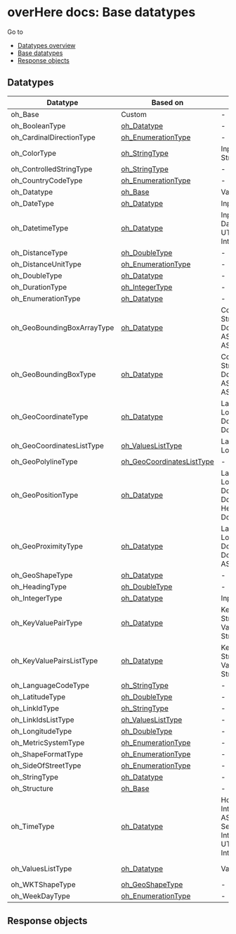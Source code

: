 # overHere docs:  Base datatypes

Go to

- [Datatypes overview](datatypes.md "Datatypes overview")
- [Base datatypes](#datatypes "Base datatypes")
- [Response objects](#response "Response objects")

<a name="datatypes"/>

## Datatypes


|  Datatype | Based on | Set | Get |
| ------------ | ------------ | ------------ | ------------ |
| <a name="oh_Base"/>oh_Base | Custom | - | - |
| <a name="oh_BooleanType"/>oh_BooleanType | [oh_Datatype](#oh_Datatype "oh_Datatype") | - | - |
| <a name="oh_CardinalDirectionType"/>oh_CardinalDirectionType | [oh_EnumerationType](#oh_EnumerationType "oh_EnumerationType") | - | - |
| <a name="oh_ColorType"/>oh_ColorType | [oh_StringType](#oh_StringType "oh_StringType") | Input AS StringOrNumber | - |
| <a name="oh_ControlledStringType"/>oh_ControlledStringType | [oh_StringType](#oh_StringType "oh_StringType") | - | - |
| <a name="oh_CountryCodeType"/>oh_CountryCodeType | [oh_EnumerationType](#oh_EnumerationType "oh_EnumerationType") | - | - |
| <a name="oh_Datatype"/>oh_Datatype | [oh_Base](#oh_Base "oh_Base") | Value | - |
| <a name="oh_DateType"/>oh_DateType | [oh_Datatype](#oh_Datatype "oh_Datatype") | Input AS Date | - |
| <a name="oh_DatetimeType"/>oh_DatetimeType | [oh_Datatype](#oh_Datatype "oh_Datatype") | Input AS Datetime, UTCOffset AS Integer | - |
| <a name="oh_DistanceType"/>oh_DistanceType | [oh_DoubleType](#oh_DoubleType "oh_DoubleType") | - | - |
| <a name="oh_DistanceUnitType"/>oh_DistanceUnitType | [oh_EnumerationType](#oh_EnumerationType "oh_EnumerationType") | - | - |
| <a name="oh_DoubleType"/>oh_DoubleType | [oh_Datatype](#oh_Datatype "oh_Datatype") | - | - |
| <a name="oh_DurationType"/>oh_DurationType | [oh_IntegerType](#oh_IntegerType "oh_IntegerType") | - | - |
| <a name="oh_EnumerationType"/>oh_EnumerationType | [oh_Datatype](#oh_Datatype "oh_Datatype") | - | - |
| <a name="oh_GeoBoundingBoxArrayType"/>oh_GeoBoundingBoxArrayType | [oh_Datatype](#oh_Datatype "oh_Datatype") | Corner AS String, Lat AS Double, Long AS Double, Alt AS Double | - |
| <a name="oh_GeoBoundingBoxType"/>oh_GeoBoundingBoxType | [oh_Datatype](#oh_Datatype "oh_Datatype") | Corner AS String, Lat AS Double, Long AS Double, Alt AS Double | Corner AS String, Coord AS String |
| <a name="oh_GeoCoordinateType"/>oh_GeoCoordinateType | [oh_Datatype](#oh_Datatype "oh_Datatype") | Lat AS Double, Long AS Double, Alt AS Double | Coord AS String |
| <a name="oh_GeoCoordinatesListType"/>oh_GeoCoordinatesListType | [oh_ValuesListType](#oh_ValuesListType "oh_ValuesListType") | Lat AS Double, Long AS Double | - |
| <a name="oh_GeoPolylineType"/>oh_GeoPolylineType | [oh_GeoCoordinatesListType](#oh_GeoCoordinatesListType "oh_GeoCoordinatesListType") | - | - |
| <a name="oh_GeoPositionType"/>oh_GeoPositionType | [oh_Datatype](#oh_Datatype "oh_Datatype") | Lat AS Double, Long AS Double, Alt AS Double, Heading AS Double | Coord AS String |
| <a name="oh_GeoProximityType"/>oh_GeoProximityType | [oh_Datatype](#oh_Datatype "oh_Datatype") | Lat AS Double, Long AS Double, Alt AS Double, Radius AS Double | Coord AS String |
| <a name="oh_GeoShapeType"/>oh_GeoShapeType | [oh_Datatype](#oh_Datatype "oh_Datatype") | - | - |
| <a name="oh_HeadingType"/>oh_HeadingType | [oh_DoubleType](#oh_DoubleType "oh_DoubleType") | - | - |
| <a name="oh_IntegerType"/>oh_IntegerType | [oh_Datatype](#oh_Datatype "oh_Datatype") | Input AS Integer | - |
| <a name="oh_KeyValuePairType"/>oh_KeyValuePairType | [oh_Datatype](#oh_Datatype "oh_Datatype") | KeyPart AS String, ValuePart AS String | - |
| <a name="oh_KeyValuePairsListType"/>oh_KeyValuePairsListType | [oh_Datatype](#oh_Datatype "oh_Datatype") | KeyPart AS String, ValuePart AS String | - |
| <a name="oh_LanguageCodeType"/>oh_LanguageCodeType | [oh_StringType](#oh_StringType "oh_StringType") | - | - |
| <a name="oh_LatitudeType"/>oh_LatitudeType | [oh_DoubleType](#oh_DoubleType "oh_DoubleType") | - | - |
| <a name="oh_LinkIdType"/>oh_LinkIdType | [oh_StringType](#oh_StringType "oh_StringType") | - | - |
| <a name="oh_LinkIdsListType"/>oh_LinkIdsListType | [oh_ValuesListType](#oh_ValuesListType "oh_ValuesListType") | - | - |
| <a name="oh_LongitudeType"/>oh_LongitudeType | [oh_DoubleType](#oh_DoubleType "oh_DoubleType") | - | - |
| <a name="oh_MetricSystemType"/>oh_MetricSystemType | [oh_EnumerationType](#oh_EnumerationType "oh_EnumerationType") | - | - |
| <a name="oh_ShapeFormatType"/>oh_ShapeFormatType | [oh_EnumerationType](#oh_EnumerationType "oh_EnumerationType") | - | - |
| <a name="oh_SideOfStreetType"/>oh_SideOfStreetType | [oh_EnumerationType](#oh_EnumerationType "oh_EnumerationType") | - | - |
| <a name="oh_StringType"/>oh_StringType | [oh_Datatype](#oh_Datatype "oh_Datatype") | - | - |
| <a name="oh_Structure"/>oh_Structure | [oh_Base](#oh_Base "oh_Base") | - | - |
| <a name="oh_TimeType"/>oh_TimeType | [oh_Datatype](#oh_Datatype "oh_Datatype") | Hours AS Integer, Minutes AS Integer, Seconds AS Integer, UTCOffset AS Integer | - |
| <a name="oh_ValuesListType"/>oh_ValuesListType | [oh_Datatype](#oh_Datatype "oh_Datatype") | Value | ElementIndex AS Integer |
| <a name="oh_WKTShapeType"/>oh_WKTShapeType | [oh_GeoShapeType](#oh_GeoShapeType "oh_GeoShapeType") | - | - |
| <a name="oh_WeekDayType"/>oh_WeekDayType | [oh_EnumerationType](#oh_EnumerationType "oh_EnumerationType") | - | - |

<a name="response"/>

## Response objects

